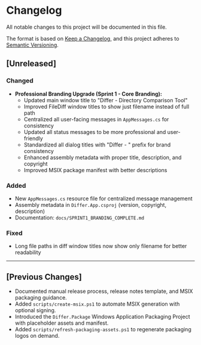 # Changelog

All notable changes to this project will be documented in this file.

The format is based on [Keep a Changelog](https://keepachangelog.com/en/1.1.0/), and this project adheres to [Semantic Versioning](https://semver.org/spec/v2.0.0.html).

## [Unreleased]

### Changed
- **Professional Branding Upgrade (Sprint 1 - Core Branding):**
  - Updated main window title to "Differ - Directory Comparison Tool"
  - Improved FileDiff window titles to show just filename instead of full path
  - Centralized all user-facing messages in `AppMessages.cs` for consistency
  - Updated all status messages to be more professional and user-friendly
  - Standardized all dialog titles with "Differ - " prefix for brand consistency
  - Enhanced assembly metadata with proper title, description, and copyright
  - Improved MSIX package manifest with better descriptions

### Added
- New `AppMessages.cs` resource file for centralized message management
- Assembly metadata in `Differ.App.csproj` (version, copyright, description)
- Documentation: `docs/SPRINT1_BRANDING_COMPLETE.md`

### Fixed
- Long file paths in diff window titles now show only filename for better readability

---

## [Previous Changes]

- Documented manual release process, release notes template, and MSIX packaging guidance.
- Added `scripts/create-msix.ps1` to automate MSIX generation with optional signing.
- Introduced the `Differ.Package` Windows Application Packaging Project with placeholder assets and manifest.
- Added `scripts/refresh-packaging-assets.ps1` to regenerate packaging logos on demand.

